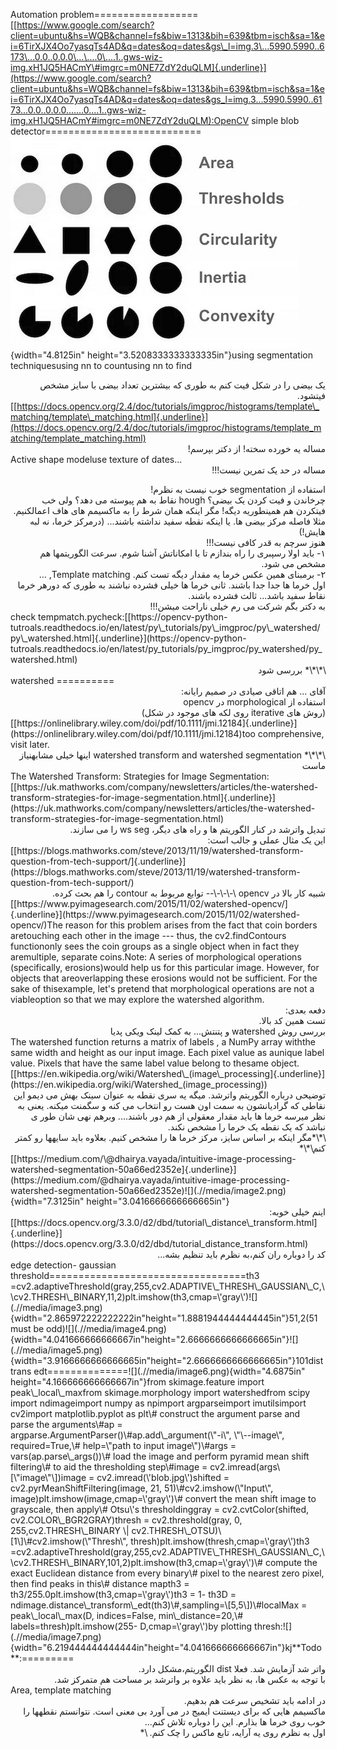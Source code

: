 Automation problem==================[[https://www.google.com/search?client=ubuntu&hs=WQB&channel=fs&biw=1313&bih=639&tbm=isch&sa=1&ei=6TirXJX4Oo7yasqTs4AD&q=dates&oq=dates&gs\_l=img.3\...5990.5990..6173\...0.0..0.0.0\...\....0\....1..gws-wiz-img.xH1JQ5HACmY\#imgrc=m0NE7ZdY2duQLM]{.underline}](https://www.google.com/search?client=ubuntu&hs=WQB&channel=fs&biw=1313&bih=639&tbm=isch&sa=1&ei=6TirXJX4Oo7yasqTs4AD&q=dates&oq=dates&gs_l=img.3...5990.5990..6173...0.0..0.0.0.......0....1..gws-wiz-img.xH1JQ5HACmY#imgrc=m0NE7ZdY2duQLM):OpenCV simple blob detector===========================![](.//media/image1.png){width="4.8125in" height="3.5208333333333335in"}using segmentation techniquesusing nn to countusing nn to find<div dir="rtl">
یک بیضی را در شکل فیت کنم به طوری که بیشترین تعداد بیضی با سایز مشخص فیتشود.</div>
[[https://docs.opencv.org/2.4/doc/tutorials/imgproc/histograms/template\_matching/template\_matching.html]{.underline}](https://docs.opencv.org/2.4/doc/tutorials/imgproc/histograms/template_matching/template_matching.html)<div dir="rtl">
مساله یه خورده سخته! از دکتر بپرسم!</div>
Active shape modeluse texture of dates...<div dir="rtl">
مساله در حد یک تمرین نیست!!!</div>
<div dir="rtl">
استفاده از segmentation خوب نیست به نظرم!</div>
<div dir="rtl">
چرخاندن و فیت کردن یک بیضی؟ hough نقاط به هم پیوسته می دهد؟ ولی خب فیتکردن هم همینطوریه دیگه! مگر اینکه همان شرط را به ماکسیمم های هاف اعمالکنیم. مثلا فاصله مرکز بیضی ها. یا اینکه نقطه سفید نداشته باشند... (درمرکز خرما، نه لبه هایش!)</div>
<div dir="rtl">
هنوز سرچم به قدر کافی نیست!!!</div>
<div dir="rtl">
۱- باید اولا رسپبری را راه بندازم تا با امکاناتش آشنا شوم. سرعت الگوریتمها هم مشخص می شود.</div>
<div dir="rtl">
۲- برمبنای همین عکس خرما یه مقدار دیگه تست کنم. Template matching, ...</div>
<div dir="rtl">
اول خرما ها جدا جدا باشند. ثانی خرما ها خیلی فشرده نباشند به طوری که دورهر خرما نقاط سفید باشد... ثالث فشرده باشند.</div>
<div dir="rtl">
به دکتر بگم شرکت می رم خیلی ناراحت میشن!!!</div>
check tempmatch.pycheck:[[https://opencv-python-tutroals.readthedocs.io/en/latest/py\_tutorials/py\_imgproc/py\_watershed/py\_watershed.html]{.underline}](https://opencv-python-tutroals.readthedocs.io/en/latest/py_tutorials/py_imgproc/py_watershed/py_watershed.html)<div dir="rtl">
\*\*\* بررسی شود</div>
watershed ==========<div dir="rtl">
آقای ... هم اتاقی صیادی در صمیم رایانه:</div>
<div dir="rtl">
استفاده از morphological در opencv</div>
<div dir="rtl">
(روش های iterative روی لکه های موجود در شکل)</div>
[[https://onlinelibrary.wiley.com/doi/pdf/10.1111/jmi.12184]{.underline}](https://onlinelibrary.wiley.com/doi/pdf/10.1111/jmi.12184)too comprehensive, visit later.<div dir="rtl">
\*\*\* watershed transform and watershed segmentation اینها خیلی مشابهنیاز ماست</div>
The Watershed Transform: Strategies for Image Segmentation:[[https://uk.mathworks.com/company/newsletters/articles/the-watershed-transform-strategies-for-image-segmentation.html]{.underline}](https://uk.mathworks.com/company/newsletters/articles/the-watershed-transform-strategies-for-image-segmentation.html)<div dir="rtl">
تبدیل واترشد در کنار الگوریتم ها و راه های دیگر،‌ ws seg را می سازند.</div>
<div dir="rtl">
این یک مثال عملی و جالب است:</div>
[[https://blogs.mathworks.com/steve/2013/11/19/watershed-transform-question-from-tech-support/]{.underline}](https://blogs.mathworks.com/steve/2013/11/19/watershed-transform-question-from-tech-support/)<div dir="rtl">
شبیه کار بالا در opencv \-\-\-\-- توابع مربوط به contour را هم بحث کرده.</div>
[[https://www.pyimagesearch.com/2015/11/02/watershed-opencv/]{.underline}](https://www.pyimagesearch.com/2015/11/02/watershed-opencv/)The reason for this problem arises from the fact that coin borders aretouching each other in the image --- thus, the cv2.findContours functiononly sees the coin groups as a single object when in fact they aremultiple, separate coins.Note: A series of morphological operations (specifically, erosions)would help us for this particular image. However, for objects that areoverlapping these erosions would not be sufficient. For the sake of thisexample, let's pretend that morphological operations are not a viableoption so that we may explore the watershed algorithm.<div dir="rtl">
دفعه بعدی:‌</div>
<div dir="rtl">
تست همین کد بالا.</div>
<div dir="rtl">
بررسی روش watershed و پتنتش... به کمک لینک ویکی پدیا</div>
The watershed function returns a matrix of labels , a NumPy array withthe same width and height as our input image. Each pixel value as aunique label value. Pixels that have the same label value belong to thesame object.[[https://en.wikipedia.org/wiki/Watershed\_(image\_processing]{.underline}](https://en.wikipedia.org/wiki/Watershed_(image_processing))<div dir="rtl">
توضیحی درباره الگوریتم واترشد. میگه یه سری نقطه به عنوان سینک بهش می دیمو این نقاطی که گرادیانشون به سمت اون هست رو انتخاب می کنه و سگمنت میکنه. یعنی به نظر میرسه خرما ها باید مقدار معقولی از هم دور باشند.... وبرهم نهی شان طور ی نباشد که یک نقطه یک خرما را مشخص نکند.</div>
<div dir="rtl">
\*\*مگر اینکه بر اساس سایز، مرکز خرما ها را مشخص کنیم. بعلاوه باید سایهها رو کمتر کنم\*\*</div>
[[https://medium.com/\@dhairya.vayada/intuitive-image-processing-watershed-segmentation-50a66ed2352e]{.underline}](https://medium.com/@dhairya.vayada/intuitive-image-processing-watershed-segmentation-50a66ed2352e)![](.//media/image2.png){width="7.3125in" height="3.0416666666666665in"}<div dir="rtl">
اینم خیلی خوبه:</div>
[[https://docs.opencv.org/3.3.0/d2/dbd/tutorial\_distance\_transform.html]{.underline}](https://docs.opencv.org/3.3.0/d2/dbd/tutorial_distance_transform.html)<div dir="rtl">
کد را دوباره ران کنم،‌به نظرم باید تنظیم بشه...</div>
edge detection- gaussian threshold==================================th3 =cv2.adaptiveThreshold(gray,255,cv2.ADAPTIVE\_THRESH\_GAUSSIAN\_C,\\cv2.THRESH\_BINARY,11,2)plt.imshow(th3,cmap=\'gray\')![](.//media/image3.png){width="2.865972222222222in"height="1.8881944444444445in"}51,2(51 must be odd)![](.//media/image4.png){width="4.041666666666667in"height="2.6666666666666665in"}![](.//media/image5.png){width="3.9166666666666665in"height="2.6666666666666665in"}101dist trans edt==============![](.//media/image6.png){width="4.6875in" height="4.166666666666667in"}from skimage.feature import peak\_local\_maxfrom skimage.morphology import watershedfrom scipy import ndimageimport numpy as npimport argparseimport imutilsimport cv2import matplotlib.pyplot as plt\# construct the argument parse and parse the arguments\#ap = argparse.ArgumentParser()\#ap.add\_argument(\"-i\", \"\--image\", required=True,\# help=\"path to input image\")\#args = vars(ap.parse\_args())\# load the image and perform pyramid mean shift filtering\# to aid the thresholding step\#image = cv2.imread(args\[\"image\"\])image = cv2.imread(\'blob.jpg\')shifted = cv2.pyrMeanShiftFiltering(image, 21, 51)\#cv2.imshow(\"Input\", image)plt.imshow(image,cmap=\'gray\')\# convert the mean shift image to grayscale, then apply\# Otsu\'s thresholdinggray = cv2.cvtColor(shifted, cv2.COLOR\_BGR2GRAY)thresh = cv2.threshold(gray, 0, 255,cv2.THRESH\_BINARY \| cv2.THRESH\_OTSU)\[1\]\#cv2.imshow(\"Thresh\", thresh)plt.imshow(thresh,cmap=\'gray\')th3 =cv2.adaptiveThreshold(gray,255,cv2.ADAPTIVE\_THRESH\_GAUSSIAN\_C,\\cv2.THRESH\_BINARY,101,2)plt.imshow(th3,cmap=\'gray\')\# compute the exact Euclidean distance from every binary\# pixel to the nearest zero pixel, then find peaks in this\# distance mapth3 = th3/255.0plt.imshow(th3,cmap=\'gray\')th3 = 1- th3D = ndimage.distance\_transform\_edt(th3)\#,sampling=\[5,5\])\#localMax = peak\_local\_max(D, indices=False, min\_distance=20,\# labels=thresh)plt.imshow(255- D,cmap=\'gray\')by plotting thresh:![](.//media/image7.png){width="6.219444444444444in"height="4.041666666666667in"}kj**Todo**:=========<div dir="rtl">
واتر شد آزمایش شد. فعلا dist الگوریتم،‌مشکل دارد.</div>
<div dir="rtl">
با توجه به عکس ها،‌ به نظر باید علاوه بر واترشد بر مساحت هم متمرکز شد.</div>
Area, template matching<div dir="rtl">
در ادامه باید تشخیص سرعت هم بدهیم.</div>
<div dir="rtl">
ماکسیمم هایی که برای دیستنت ایمیج در می آورد بی معنی است. نتوانستم نقطهها را خوب روی خرما ها بذارم. این را دوباره تلاش کنم...</div>
<div dir="rtl">
اول به نظرم روی یه آرایه، تابع ماکس را چک کنم. \*</div>
